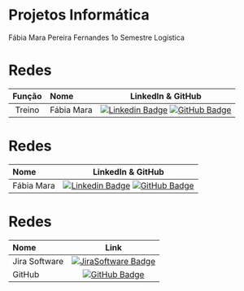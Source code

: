 # Projetos Informática

Fábia Mara Pereira Fernandes
1o Semestre Logística

# Redes
|    Função     | Nome                                  |                                                                                                                                                      LinkedIn & GitHub                                                                                                                                                      |
| :-----------: | :------------------------------------ | :-------------------------------------------------------------------------------------------------------------------------------------------------------------------------------------------------------------------------------------------------------------------------------------------------------------------------: |
| Treino |   Fábia Mara         |     [![Linkedin Badge](https://img.shields.io/badge/Linkedin-blue?style=flat-square&logo=Linkedin&logoColor=white)](https://www.linkedin.com/in/fabia-fernandes-a79bb71a5/) [![GitHub Badge](https://img.shields.io/badge/GitHub-111217?style=flat-square&logo=github&logoColor=white)](https://github.com/FabiaMPF)              |


# Redes
| Nome                                  |                                                                                                                                                      LinkedIn & GitHub                                                                                                                                                      |
| :------------------------------------ | :-------------------------------------------------------------------------------------------------------------------------------------------------------------------------------------------------------------------------------------------------------------------------------------------------------------------------: |
|   Fábia Mara         |     [![Linkedin Badge](https://img.shields.io/badge/Linkedin-blue?style=flat-square&logo=Linkedin&logoColor=white)](https://www.linkedin.com/in/fabia-fernandes-a79bb71a5/) [![GitHub Badge](https://img.shields.io/badge/GitHub-111217?style=flat-square&logo=github&logoColor=white)](https://github.com/FabiaMPF)              |


# Redes
| Nome                                  |      Link       |
| :------------------------------------ | :-------------------------------------------------------------------------------------------------------------------------------------------------------------------------------------------------------------------------------------------------------------------------------------------------------------------------: |
|   Jira Software         |     [![JiraSoftware Badge](https://www.vectorlogo.zone/logos/atlassian_jira/atlassian_jira-ar21.png)](https://www.linkedin.com/in/fabia-fernandes-a79bb71a5/)             | :-------------------------------------------------------------------------------------------------------------------------------------------------------------------------------------------------------------------------------------------------------------------------------------------------------------------------: |
|GitHub |  [![GitHub Badge](https://img.shields.io/badge/GitHub-111217?style=flat-square&logo=github&logoColor=white)](https://github.com/FabiaMPF)  |

